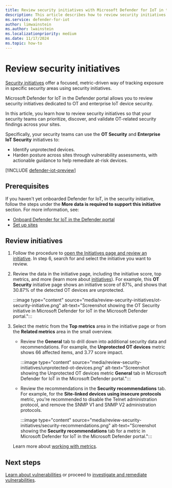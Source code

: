 ```yaml
---
title: Review security initiatives with Microsoft Defender for IoT in the Defender portal
description: This article describes how to review security initiatives with Microsoft Defender for IoT in the Defender portal.
ms.service: defender-for-iot
author: limwainstein
ms.author: lwainstein
ms.localizationpriority: medium
ms.date: 11/17/2024
ms.topic: how-to
---
```


# Review security initiatives

[Security initiatives](/security-exposure-management/exposure-insights-overview#security-initiatives) offer a focused, metric-driven way of tracking exposure in specific security areas using security initiatives.

Microsoft Defender for IoT in the Defender portal allows you to review security initiatives dedicated to OT and enterprise IoT device security.

In this article, you learn how to review security initiatives so that your security teams can prioritize, discover, and validate OT-related security findings across your sites.

Specifically, your security teams can use the **OT Security** and **Enterprise IoT Security** initiatives to:

- Identify unprotected devices.
- Harden posture across sites through vulnerability assessments, with actionable guidance to help remediate at-risk devices.

[!INCLUDE [defender-iot-preview](../includes//defender-for-iot-defender-public-preview.md)]

## Prerequisites

If you haven't yet onboarded Defender for IoT, in the security initiative, follow the steps under the **More data is required to support this initiative** section. For more information, see:

- [Onboard Defender for IoT in the Defender portal](get-started.md)
- [Set up sites](set-up-sites.md)

## Review initiatives

1. Follow the procedure to [open the Initiatives page and review an initiative](/security-exposure-management/initiatives#view-initiatives-page). In step 6, search for and select the initiative you want to review.
1. Review the data in the initiative page, including the initiative score, top metrics, and more (learn more about [initiatives](/security-exposure-management/exposure-insights-overview)). For example, this **OT Security** initiative page shows an initiative score of 87%, and shows that 30.87% of the detected OT devices are unprotected.

    :::image type="content" source="media/review-security-initiatives/ot-security-initiative.png" alt-text="Screenshot showing the OT Security initiative in Microsoft Defender for IoT in the Microsoft Defender portal.":::

1. Select the metric from the **Top metrics** area in the initiative page or from the **Related metrics** area in the small overview. 
    - Review the **General** tab to drill down into additional security data and recommendations. For example, the **Unprotected OT devices** metric  shows 66 affected items, and 3.77 score impact.

        :::image type="content" source="media/review-security-initiatives/unprotected-ot-devices.png" alt-text="Screenshot showing the Unprotected OT devices metric **General** tab in Microsoft Defender for IoT in the Microsoft Defender portal.":::

    - Review the recommendations in the **Security recommendations** tab. For example, for the **Site-linked devices using insecure protocols** metric, you're recommended to disable the Telnet administration protocol, and remove the SNMP V1 and SNMP V2 administration protocols.
    
        :::image type="content" source="media/review-security-initiatives/security-recommendations.png" alt-text="Screenshot showing the **Security recommendations** tab for a metric in Microsoft Defender for IoT in the Microsoft Defender portal.":::

    Learn more about [working with metrics](/security-exposure-management/exposure-insights-overview#working-with-metrics).

## Next steps

[Learn about vulnerabilities](discover-vulnerabilities-overview.md) or proceed to [investigate and remediate vulnerabilities](prioritize-vulnerabilities.md).